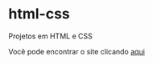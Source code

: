# html-css
 Projetos em HTML e CSS

 Você pode encontrar o site clicando <a href="https://heidsonsantana.github.io/html-css/ex-01/index.html"> aqui </a>